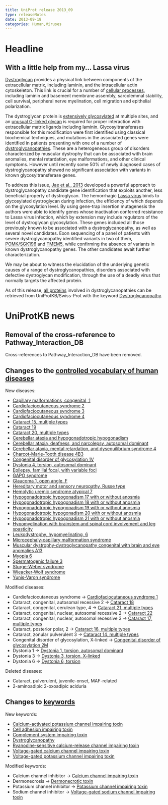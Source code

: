 ```yaml
---
title: UniProt release 2013_09
type: releaseNotes
date: 2013-09-18
categories: Human,Viruses
---
```


# Headline

## With a little help from my... Lassa virus

[Dystroglycan](https://www.uniprot.org/uniprotkb/Q14118) provides a physical link between components of the extracellular matrix, including laminin, and the intracellular actin cytoskeleton. This link is crucial for a number of [cellular processes](http://www.ncbi.nlm.nih.gov/pubmed/20657839,23217742,12797959), including laminin and basement membrane assembly, sarcolemmal stability, cell survival, peripheral nerve myelination, cell migration and epithelial polarization.

The dystroglycan protein is [extensively glycosylated](http://www.ncbi.nlm.nih.gov/pubmed/22770978) at multiple sites, and an [unusual O-linked glycan](http://www.ncbi.nlm.nih.gov/pubmed/23329833,23115008) is required for proper interaction with extracellular matrix ligands including laminin. Glycosyltransferases responsible for this modification were first identified using classical biochemical techniques, and mutations in the associated genes were identified in patients presenting with one of a number of [dystroglycanopathies](http://www.omim.org/search?index=entry&start=1&limit=10&search=mddg%2A+desc%2C+prefix_sort+desc&limit=50&field=title&prefix=%23). These are a heterogeneous group of disorders characterized by muscular dystrophy that can be associated with brain anomalies, mental retardation, eye malformations, and other clinical symptoms. However until recently some 50% of newly diagnosed cases of dystroglycanopathy showed no significant association with variants in known glycosyltransferase genes.

To address this issue, [Jae et al., 2013](http://www.ncbi.nlm.nih.gov/pubmed/23519211) developed a powerful approach to dystroglycanopathy candidate gene identification that exploits another, less beneficial property of dystroglycan. The hemorrhagic [Lassa virus](http://viralzone.expasy.org/all_by_species/212.html) binds to glycosylated dystroglycan during infection, the efficiency of which depends on the glycosylation level. By using gene-trap insertion mutagenesis the authors were able to identify genes whose inactivation conferred resistance to Lassa virus infection, which by extension may include regulators of the level of dystroglycan glycosylation. These genes included all those previously known to be associated with a dystroglycanopathy, as well as several novel candidates. Exon sequencing of a panel of patients with severe dystroglycanopathy identified variants in two of them, [POMK/SGK196](https://www.uniprot.org/uniprotkb/Q9H5K3) and [TMEM5](https://www.uniprot.org/uniprotkb/Q9Y2B1), while confirming the absence of variants in known dystroglycanopathy genes. The other candidates await further characterization.

We may be about to witness the elucidation of the underlying genetic causes of a range of dystroglycanopathies, disorders associated with defective dystroglycan modification, through the use of a deadly virus that normally targets the affected protein.

As of this release, [all proteins](https://www.uniprot.org/uniprotkb?query=keyword:KW-1215) involved in dystroglycanopathies can be retrieved from UniProtKB/Swiss-Prot with the keyword [Dystroglycanopathy](https://www.uniprot.org/keywords/KW-1215).

# UniProtKB news

## Removal of the cross-reference to Pathway_Interaction_DB

Cross-references to Pathway_Interaction_DB have been removed.

## Changes to the [controlled vocabulary of human diseases](https://ftp.uniprot.org/pub/databases/uniprot/current_release/knowledgebase/complete/docs/humdisease)

New diseases:

- [Capillary malformations, congenital, 1](https://www.uniprot.org/diseases/DI-03786)
- [Cardiofaciocutaneous syndrome 2](https://www.uniprot.org/diseases/DI-03779)
- [Cardiofaciocutaneous syndrome 3](https://www.uniprot.org/diseases/DI-03780)
- [Cardiofaciocutaneous syndrome 4](https://www.uniprot.org/diseases/DI-03781)
- [Cataract 15, multiple types](https://www.uniprot.org/diseases/DI-03782)
- [Cataract 19](https://www.uniprot.org/diseases/DI-03783)
- [Cataract 20, multiple types](https://www.uniprot.org/diseases/DI-03776)
- [Cerebellar ataxia and hypogonadotropic hypogonadism](https://www.uniprot.org/diseases/DI-03788)
- [Cerebellar ataxia, deafness, and narcolepsy, autosomal dominant](https://www.uniprot.org/diseases/DI-03793)
- [Cerebellar ataxia, mental retardation, and dysequilibrium syndrome 4](https://www.uniprot.org/diseases/DI-03773)
- [Charcot-Marie-Tooth disease 4B3](https://www.uniprot.org/diseases/DI-03784)
- [Congenital disorder of glycosylation 1V](https://www.uniprot.org/diseases/DI-03774)
- [Dystonia 4, torsion, autosomal dominant](https://www.uniprot.org/diseases/DI-03777)
- [Epilepsy, familial focal, with variable foci](https://www.uniprot.org/diseases/DI-03794)
- [GAPO syndrome](https://www.uniprot.org/diseases/DI-03790)
- [Glaucoma 1, open angle, F](https://www.uniprot.org/diseases/DI-03767)
- [Hereditary motor and sensory neuropathy, Russe type](https://www.uniprot.org/diseases/DI-03795)
- [Hemolytic uremic syndrome atypical 7](https://www.uniprot.org/diseases/DI-03798)
- [Hypogonadotropic hypogonadism 17 with or without anosmia](https://www.uniprot.org/diseases/DI-03768)
- [Hypogonadotropic hypogonadism 18 with or without anosmia](https://www.uniprot.org/diseases/DI-03769)
- [Hypogonadotropic hypogonadism 19 with or without anosmia](https://www.uniprot.org/diseases/DI-03770)
- [Hypogonadotropic hypogonadism 20 with or without anosmia](https://www.uniprot.org/diseases/DI-03771)
- [Hypogonadotropic hypogonadism 21 with or without anosmia](https://www.uniprot.org/diseases/DI-03772)
- [Hypomyelination with brainstem and spinal cord involvement and leg spasticity](https://www.uniprot.org/diseases/DI-03775)
- [Leukodystrophy, hypomyelinating, 6](https://www.uniprot.org/diseases/DI-03778)
- [Microcephaly-capillary malformation syndrome](https://www.uniprot.org/diseases/DI-03797)
- [Muscular dystrophy-dystroglycanopathy congenital with brain and eye anomalies A13](https://www.uniprot.org/diseases/DI-03785)
- [Myopia 6](https://www.uniprot.org/diseases/DI-03792)
- [Spermatogenic failure 3](https://www.uniprot.org/diseases/DI-03796)
- [Sturge-Weber syndrome](https://www.uniprot.org/diseases/DI-03787)
- [Wieacker-Wolf syndrome](https://www.uniprot.org/diseases/DI-03791)
- [Yunis-Varon syndrome](https://www.uniprot.org/diseases/DI-03789)

Modified diseases:

- Cardiofaciocutaneous syndrome -&gt; [Cardiofaciocutaneous syndrome 1](https://www.uniprot.org/diseases/DI-01318)
- Cataract, congenital, autosomal recessive 2 -&gt; [Cataract 18](https://www.uniprot.org/diseases/DI-03191)
- Cataract, congenital, cerulean type, 4 -&gt; [Cataract 21, multiple types](https://www.uniprot.org/diseases/DI-01394)
- Cataract, congenital, nuclear, autosomal recessive 2 -&gt; [Cataract 22](https://www.uniprot.org/diseases/DI-01233)
- Cataract, congenital, nuclear, autosomal recessive 3 -&gt; [Cataract 17, multiple types](https://www.uniprot.org/diseases/DI-01234)
- Cataract, posterior polar, 2 -&gt; [Cataract 16, multiple types](https://www.uniprot.org/diseases/DI-02998)
- Cataract, zonular pulverulent 3 -&gt; [Cataract 14, multiple types](https://www.uniprot.org/diseases/DI-02471)
- Congenital disorder of glycosylation, X-linked -&gt; [Congenital disorder of glycosylation 2M](https://www.uniprot.org/diseases/DI-03722)
- Dystonia 1 -&gt; [Dystonia 1, torsion, autosomal dominant](https://www.uniprot.org/diseases/DI-00413)
- Dystonia 3 -&gt; [Dystonia 3, torsion, X-linked](https://www.uniprot.org/diseases/DI-00414)
- Dystonia 6 -&gt; [Dystonia 6, torsion](https://www.uniprot.org/diseases/DI-00416)

Deleted diseases:

- Cataract, pulverulent, juvenile-onset, MAF-related
- 2-aminoadipic 2-oxoadipic aciduria

## Changes to [keywords](https://ftp.uniprot.org/pub/databases/uniprot/current_release/knowledgebase/complete/docs/keywlist)

New keywords:

- [Calcium-activated potassium channel impairing toxin](https://www.uniprot.org/keywords/KW-1221)
- [Cell adhesion impairing toxin](https://www.uniprot.org/keywords/KW-1217)
- [Complement system impairing toxin](https://www.uniprot.org/keywords/KW-1216)
- [Dystroglycanopathy](https://www.uniprot.org/keywords/KW-1215)
- [Ryanodine-sensitive calcium-release channel impairing toxin](https://www.uniprot.org/keywords/KW-1219)
- [Voltage-gated calcium channel impairing toxin](https://www.uniprot.org/keywords/KW-1218)
- [Voltage-gated potassium channel impairing toxin](https://www.uniprot.org/keywords/KW-1220)

Modified keywords:

- Calcium channel inhibitor -&gt; [Calcium channel impairing toxin](https://www.uniprot.org/keywords/KW-0108)
- Dermonecrosis -&gt; [Dermonecrotic toxin](https://www.uniprot.org/keywords/KW-1061)
- Potassium channel inhibitor -&gt; [Potassium channel impairing toxin](https://www.uniprot.org/keywords/KW-0632)
- Sodium channel inhibitor -&gt; [Voltage-gated sodium channel impairing toxin](https://www.uniprot.org/keywords/KW-0738)
